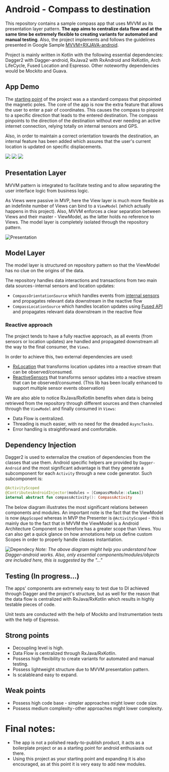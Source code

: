 # Android - Compass to destination
This repository contains a sample compass app that uses MVVM as its presentation layer pattern. **The app aims to centralize data flow and at the same time be extremely flexible to creating variants for automated and manual testing**. Also, the project implements and follows the guidelines presented in Google Sample [MVVM+RXJAVA-android](https://github.com/googlesamples/android-architecture/tree/dev-todo-mvvm-rxjava/).

Project is mainly written in Kotlin with the following essential dependencies: Dagger2 with Dagger-android, RxJava2 with RxAndroid and RxKotlin, Arch LifeCycle, Fused Location and Espresso. Other noteworthy dependencies would be Mockito and Guava.
## App Demo
The [starting point](https://github.com/iutinvg/compass) of the project was a a standard compass that pinpointed the magnetic poles. The core of the app is now the extra feature that allows the user to enter a pair of coordinates. This causes the compass to pinpoint to a specific direction that leads to the entered destination. The compass pinpoints to the direction of the destination without ever needing an active internet connection, relying totally on internal sensors and GPS.

Also, in order to maintain a correct orientation towards the destination, an internal feature has been added which assures that the user's current location is updated on specific displacements.

![](https://github.com/catalinghita8/android-kotlin-compass/blob/master/readme_pics/1f.gif)
![](https://github.com/catalinghita8/android-kotlin-compass/blob/master/readme_pics/2f.gif)
![](https://github.com/catalinghita8/android-kotlin-compass/blob/master/readme_pics/3f.gif)

## Presentation Layer
MVVM pattern is integrated to facilitate testing and to allow separating the user interface logic from business logic.

As Views were passive in MVP, here the View layer is much more flexible as an indefinite number of Views can bind to a `ViewModel` (which actually happens in this project). Also, MVVM enforces a clear separation between Views and their master - ViewModel, as the latter holds no reference to Views. The model layer is completely isolated through the repository pattern.

![Presentation](https://github.com/catalinghita8/android-kotlin-compass/blob/master/readme_pics/dagger_graph.png)

## Model Layer
The model layer is structured on repository pattern so that the ViewModel has no clue on the origins of the data. 

The repository handles data interactions and transactions from two main data sources - internal sensors and location updates:
- `CompassOrientationSource` which handles events from [internal sensors](https://developer.android.com/guide/topics/sensors/) and propagates relevant data downstream in the reactive flow 
- `CompassLocationSource` which handles location updates using [Fused API](https://developers.google.com/location-context/fused-location-provider/)  and propagates relevant data downstream in the reactive flow 

### Reactive approach
The project tends to have a fully reactive approach, as all events (from sensors or location updates) are handled and propagated downstream all the way to the final consumer, the `Views`.

In order to achieve this, two external dependencies are used:
- [RxLocation](https://github.com/patloew/RxLocation) that transforms location updates into a reactive stream that can be observed/consumed.
- [ReactiveSensors](https://github.com/pwittchen/ReactiveSensors) that transforms sensor updates into a reactive stream that can be observed/consumed. (This lib has been locally enhanced to support multiple sensor events observation)

We are also able to notice RxJava/RxKotlin benefits when data is being retrieved from the repository through different sources and then  channeled through the `ViewModel` and finally consumed in `Views`:
- Data Flow is centralized.
- Threading is much easier, with no need for the dreaded `AsyncTasks`.
- Error handling is straightforward and comfortable.

## Dependency Injection
Dagger2 is used to externalize the creation of dependencies from the classes that use them. Android specific helpers are provided by `Dagger-Android` and the most significant advantage is that they generate a subcomponent for each `Activity` through a new code generator.
Such subcomponent is:
```kotlin
@ActivityScoped
@ContributesAndroidInjector(modules = [CompassModule::class])
internal abstract fun compassActivity(): CompassActivity
```
The below diagram illustrates the most significant relations between components and modules. An important note is the fact that the ViewModel is now `@AppScoped` whereas in MVP the Presenter is `@ActivityScoped` - this is mainly due to the fact that in MVVM the ViewModel is a Android Architecture Component so therefore has a greater scope  than Views. You can also get a quick glance on how annotations help us define custom Scopes in order to properly handle classes instantiation.

![Dependecy](https://github.com/catalinghita8/android-kotlin-compass/blob/master/readme_pics/presentation_layer.png)
_Note: The above diagram might help you understand how Dagger-android works. Also, only essential components/modules/objects are included here, this is suggested by the "…"_

## Testing (In progress...)
The apps' components are extremely easy to test due to DI achieved through Dagger and the project's structure, but as well for the reason that the data flow is centralized with RxJava/RxKotlin which results in highly testable pieces of code. 

Unit tests are conducted with the help of Mockito and Instrumentation tests with the help of Espresso. 
## Strong points
- Decoupling level is high.
- Data Flow is centralized through RxJava/RxKotlin.
- Possess high flexibility to create variants for automated and manual testing.
- Possess lightweight structure due to MVVM presentation pattern.
- Is scalable and easy to expand.
## Weak points
- Possess high code base - simpler approaches might lower code size.
- Possess medium complexity - other approaches might lower complexity.

# Final notes:
- The app is not a polished ready-to-publish product, it acts as a boilerplate project or as a starting point for android enthusiasts out there.
- Using this project as your starting point and expanding it is also encouraged, as at this point it is very easy to add new modules.
